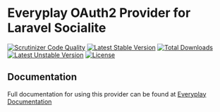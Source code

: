 # Everyplay OAuth2 Provider for Laravel Socialite

[![Scrutinizer Code Quality](https://img.shields.io/scrutinizer/g/SocialiteProviders/Everyplay.svg?style=flat-square)](https://scrutinizer-ci.com/g/SocialiteProviders/Everyplay/?branch=master)
[![Latest Stable Version](https://img.shields.io/packagist/v/socialiteproviders/everyplay.svg?style=flat-square)](https://packagist.org/packages/socialiteproviders/everyplay)
[![Total Downloads](https://img.shields.io/packagist/dt/socialiteproviders/everyplay.svg?style=flat-square)](https://packagist.org/packages/socialiteproviders/everyplay)
[![Latest Unstable Version](https://img.shields.io/packagist/vpre/socialiteproviders/everyplay.svg?style=flat-square)](https://packagist.org/packages/socialiteproviders/everyplay)
[![License](https://img.shields.io/packagist/l/socialiteproviders/everyplay.svg?style=flat-square)](https://packagist.org/packages/socialiteproviders/everyplay)

## Documentation

Full documentation for using this provider can be found at [Everyplay Documentation](http://socialiteproviders.github.io/providers/everyplay/)
